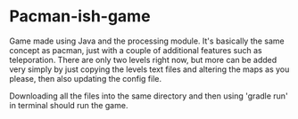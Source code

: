 # Pacman-ish-game
Game made using Java and the processing module. It's basically the same concept as pacman, just with a couple of additional features such as teleporation.
There are only two levels right now, but more can be added very simply by just copying the levels text files and altering the maps as you please, then also
updating the config file.

Downloading all the files into the same directory and then using 'gradle run' in terminal should run the game.
